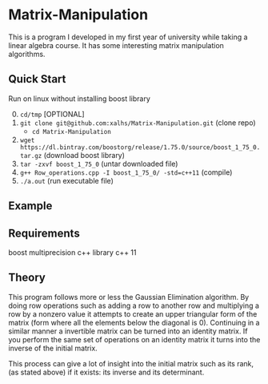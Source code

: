 # Matrix-Manipulation
This is a program I developed in my first year of university while taking a linear algebra course. It has some interesting matrix manipulation algorithms.


## Quick Start
Run on linux without installing boost library

0. ```cd/tmp``` [OPTIONAL]
1. ```git clone git@github.com:xalhs/Matrix-Manipulation.git``` (clone repo)  
    - ```cd Matrix-Manipulation```
2. ```wget https://dl.bintray.com/boostorg/release/1.75.0/source/boost_1_75_0.tar.gz``` (download boost library)
3. ```tar -zxvf boost_1_75_0``` (untar downloaded file)
4. ```g++ Row_operations.cpp -I boost_1_75_0/ -std=c++11```  (compile)
5. ```./a.out```  (run executable file)

## Example 

## Requirements
boost multiprecision c++ library
c++ 11

## Theory
This program follows more or less the Gaussian Elimination algorithm.
By doing row operations such as adding a row to another row and multiplying a row by a nonzero value it attempts to create an upper triangular form of the matrix (form where all the elements below the diagonal is 0).
Continuing in a similar manner a invertible matrix can be turned into an identity matrix. If you perform the same set of operations on an identity matrix it turns into the inverse of the initial matrix. 

This process can give a lot of insight into the initial matrix such as its rank, (as stated above) if it exists: its inverse and its determinant.  
